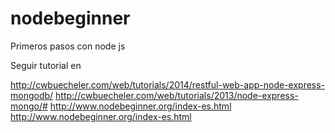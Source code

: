 # nodebeginner
Primeros pasos con node js

Seguir tutorial en 

http://cwbuecheler.com/web/tutorials/2014/restful-web-app-node-express-mongodb/
http://cwbuecheler.com/web/tutorials/2013/node-express-mongo/#
http://www.nodebeginner.org/index-es.html
http://www.nodebeginner.org/index-es.html​
